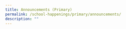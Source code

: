 ```yaml
---
title: Announcements (Primary)
permalink: /school-happenings/primary/announcements/
description: ""
---
```

